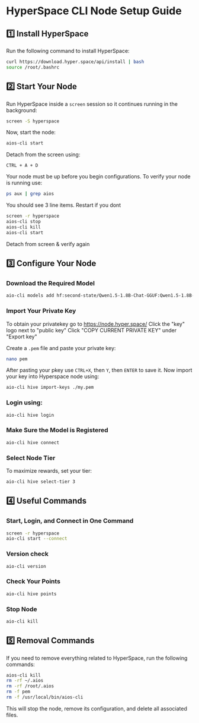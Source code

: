 # HyperSpace CLI Node Setup Guide

## 1️⃣ Install HyperSpace
Run the following command to install HyperSpace:
```bash
curl https://download.hyper.space/api/install | bash
source /root/.bashrc
```

## 2️⃣ Start Your Node
Run HyperSpace inside a `screen` session so it continues running in the background:
```bash
screen -S hyperspace
```
Now, start the node:
```bash
aios-cli start
```
Detach from the screen using:
```
CTRL + A + D
```
Your node must be up before you begin configurations. To verify your node is running use:
```bash
ps aux | grep aios
```
You should see 3 line items. Restart if you dont
```bash
screen -r hyperspace
aios-cli stop
aios-cli kill
aios-cli start
```
Detach from screen & verify again

## 3️⃣ Configure Your Node
### Download the Required Model
```bash
aio-cli models add hf:second-state/Qwen1.5-1.8B-Chat-GGUF:Qwen1.5-1.8B-Chat-Q4_K_M.gguf
```
### Import Your Private Key
To obtain your privatekey go to https://node.hyper.space/
Click the "key" logo next to "public key"
Click "COPY CURRENT PRIVATE KEY" under "Export key"

Create a `.pem` file and paste your private key:
```bash
nano pem
```
After pasting your pkey use `CTRL+X`, then `Y`, then `ENTER` to save it. Now import your key into Hyperspace node using:
```bash
aio-cli hive import-keys ./my.pem
```
### Login using:
```bash
aio-cli hive login
```
### Make Sure the Model is Registered
```bash
aio-cli hive connect
```

### Select Node Tier
To maximize rewards, set your tier:
```bash
aio-cli hive select-tier 3
```

## 4️⃣ Useful Commands
### Start, Login, and Connect in One Command
```bash
screen -r hyperspace
aio-cli start --connect
```
### Version check
```bash
aio-cli version
```
### Check Your Points
```bash
aio-cli hive points
```
### Stop Node
```bash
aio-cli kill
```

## 5️⃣ Removal Commands
If you need to remove everything related to HyperSpace, run the following commands:
```bash
aios-cli kill
rm -rf ~/.aios
rm -rf /root/.aios
rm -f pem
rm -f /usr/local/bin/aios-cli
```
This will stop the node, remove its configuration, and delete all associated files.
